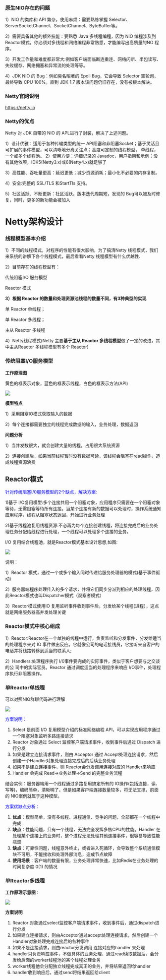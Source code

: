 ### 原生NIO存在的问题

1）NIO 的类库和 API 繁杂，使用麻烦：需要熟练掌握 Selector、ServerSocketChannel、SocketChannel、ByteBuffer等。

2）需要具备其他的额外技能：要熟悉 Java 多线程编程，因为 NIO 编程涉及到 Reactor模式，你必须对多线程和网络编程非常熟悉，才能编写出高质量的NO 程序。

3）开发工作量和难度都非常大:例如客户端面临断连重连、网络闪断、半包读写、失败缓存、网络拥塞和异常流的处理等等。

4）JDK NIO 的 Bug：例如臭名昭著的 Epoll Bug，它会导致 Selector 空轮询，最终导致 CPU 100%。直到 JDK 1.7 版本该问题仍旧存在，没有被根本解决。

### Netty官网说明

https://netty.io

### Netty的优点

Netty 对 JDK 自带的 NIO 的 APL进行了封装，解决了上述问题。

1）设计优雅：适用于各种传输类型的统一 API阻塞和非阻塞Socket；基于灵活且可扩展的事件模型，可以清晰地分离关注点；高度可定制的线程模型， 单线程，一个或多个线程池。
2）使用方便：详细记录的 Javadoc，用户指南和示例；没有其他依项，IDK5(Netty3.x)或6(Netty4.x)就足够了

3）高性能、吞吐量更高：延迟更低；减少资源消耗；最小化不必要的内存复制。

4）安全:完整的 SSL/TLS 和StartTls 支持。

5）社区活跃、不断更新：社区活跃，版本迭代周期短，发现的 Bug可以被及时修复，同时，更多的新功能会被加入

# Netty架构设计

### 线程模型基本介绍

1）不同的线程模式，对程序的性能有很大影响，为了搞清Netty 线程模式，我们来系统的讲解下各个线程模式，最后看看Netty 线程模型有什么优越性.

2）目前存在的线程模型有：

传统阻塞I/O 服务模型

Reactor 模式

**3）根据 Reactor 的数量和处理资源池线程的数量不同，有3种典型的实现**

单 Reactor 单线程；

单 Reactor 多线程；

主从 Reactor 多线程

4）Netty线程模式(Netty 主要**基于主从 Reactor 多线程模型**做了一定的改进，其中主从Reactor 多线程模型有多个 Reactor)

### 传统阻塞I/O服务模型

**工作原理图**

黄色的框表示对象，蓝色的框表示线程，白色的框表示方法(API)

![](images/1.传统阻塞IO模型.jpg)

**模型特点**

1）采用阻塞IO模式获取输入的数据

2）每个连接都需要独立的线程完成数据的输入，业务处理，数据返回

**问题分析**

1）当并发数很大，就会创建大量的线程，占用很大系统资源

2）连接创建后，如果当前线程暂时没有数据可读，该线程会阻塞在read操作，造成线程资源浪费

## Reactor模式

<font color = 'blue'>针对传统阻塞I/0服务模型的2个缺点，解决方案:</font>

1)基于 I/O复用模型:多个连接共用一个阻塞对象，应用程序只需要在一个阻塞对象等待，无需阻塞等待所有连接。当某个连接有新的数据可以处理时，操作系统通知应用程序，线程从阻塞状态返回，开始进行业务处理

2)基于线程池复用线程资源:不必再为每个连接创建线程，将连接完成后的业务处理任务分配给线程进行处理，一个线程可以处理多个连接的业务。

 I/O 复用结合线程池，就是Reactor模式基本设计思想,如图:

![](images/2.reactor模式.jpg)

说明：

1）Reactor 模式，通过一个或多个输入同时传递给服务处理器的模式(基于事件驱动)

2）服务器端程序处理传入的多个请求，并将它们同步分派到相应的处理线程，因此Reactor模式也叫Dispatcher模式（观察者模式）

3）Reactor模式使用IO 复用监听事件收到事件后，分发给某个线程(进程），这点就是网络服务器高并发处理关键

### Reactor模式中核心组成

1）Reactor:Reactor在一个单独的线程中运行，负责监听和分发事件，分发给适当的处理程序来对 IO 事件做出反应。它就像公司的电话接线员，它接听来自客户的电话并将线路转移到适当的联系人;

2）Handlers:处理程序执行 I/0事件要完成的实际事件，类似于客户想要与之交谈的公
司中的实际官员。Reactor 通过调度适当的处理程序来响应 I/O事件，处理程序执行非阻塞操作。

### 单Reactor单线程

可以对照NIO群聊代码进行理解

![](images/3.单reactor单线程.jpg)

<font color = 'blue'>方案说明：</font>

1. Select 是前面 I/O 复用模型介绍的标准网络编程 API，可以实现应用程序通过一个阻塞对象监听多路连接请求
2. Reactor 对象通过 Select 监控客户端请求事件，收到事件后通过 Dispatch 进行分发
3. 如果是建立连接请求事件，则由 Acceptor 通过 Accept处理连接请求，然后创建一个Handler对象处理连接完成后的后续业务处理
4. 如果不是建立连接事件，则 Reactor会分发调用连接对应的 Handler来响应
5. Handler 会完成 Read→业务处理→Send 的完整业务流程

结合实例：服务器端用一个线程通过多路复用搞定所有的 IO操作(包括连接，读、写等)，编码简单，清晰明了，但是如果客户端连接数量较多，将无法支撑，前面的 NIO案例就属于这种模型。

<font color = 'blue'>方案优缺点分析：</font>

1. **优点**：模型简单，没有多线程、进程通信、竞争的问题，全部都在一个线程中完成
2. **缺点**：性能问题，只有一个线程，无法完全发挥多核CPU的性能。Handler 在处理某个连接上的业务时，整个进程无法处理其他连接事件，很容易导致性能瓶颈
3. **缺点**：可靠性问题，线程意外终止，或者进入死循环，会导致整个系统通信模块不可用，不能接收和处理外部消息，造成节点故障
4. **使用场景**：客户端的数量有限，业务处理非常快速，比如Redis在业务处理的时间复杂度 0(1) 的情况

### 单Reactor多线程

**工作原理示意图**：

![](images/4.单Reactor多线程.jpg)

**方案说明**

1. Reactor 对象通过select监控客户端请求事件，收到事件后，通过dispatch进行分发
2. 如果建立连接请求，则由Acceptor通过accept处理连接请求，然后创建一个Handler对象处理完成连接后的各种事件
3. 如果不是连接请求，则由reactor分发调用 连接对应的handler 来处理
4. handler只负责响应事件，不做具体的业务处理，通过read读取数据后，会分发给后面的worker线程池的某个线程处理业务
5. worker线程他会分配独立线程完成真正的业务，并将结果返回给handler
6. handler收到响应后，通过send将结果返回给client



